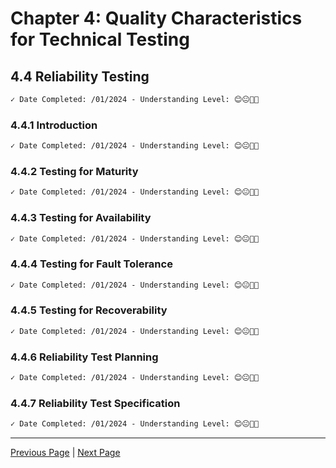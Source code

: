 # Chapter 4: Quality Characteristics for Technical Testing

## 4.4 Reliability Testing

```markdown
✓ Date Completed: /01/2024 - Understanding Level: 😊😐🤢🤮
```

### 4.4.1 Introduction

```markdown
✓ Date Completed: /01/2024 - Understanding Level: 😊😐🤢🤮
```

### 4.4.2 Testing for Maturity

```markdown
✓ Date Completed: /01/2024 - Understanding Level: 😊😐🤢🤮
```

### 4.4.3 Testing for Availability

```markdown
✓ Date Completed: /01/2024 - Understanding Level: 😊😐🤢🤮
```

### 4.4.4 Testing for Fault Tolerance

```markdown
✓ Date Completed: /01/2024 - Understanding Level: 😊😐🤢🤮
```

### 4.4.5 Testing for Recoverability

```markdown
✓ Date Completed: /01/2024 - Understanding Level: 😊😐🤢🤮
```

### 4.4.6 Reliability Test Planning

```markdown
✓ Date Completed: /01/2024 - Understanding Level: 😊😐🤢🤮
```

### 4.4.7 Reliability Test Specification

```markdown
✓ Date Completed: /01/2024 - Understanding Level: 😊😐🤢🤮
```

---

[Previous Page](4.3-security-testing.md) | [Next Page](4.5-performance-testing.md)
